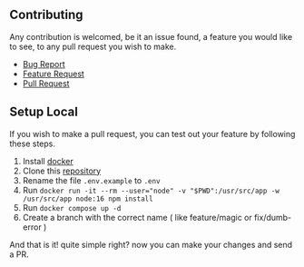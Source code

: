 ## Contributing

Any contribution is welcomed, be it an issue found, a feature you would like to see, to any pull request you wish to make.

* [Bug Report](https://github.com/GustavoFenilli/formkit-inertify/issues/new?assignees=GustavoFenilli&labels=bug&template=bug_report.md)
* [Feature Request](https://github.com/GustavoFenilli/formkit-inertify/discussions/new?category=ideas)
* [Pull Request](https://github.com/GustavoFenilli/formkit-inertify/blob/main/CONTRIBUTING.md#setup-local)

## Setup Local

If you wish to make a pull request, you can test out your feature by following these steps.

1. Install [docker](https://docs.docker.com/get-docker/)
2. Clone this [repository](https://github.com/GustavoFenilli/formkit-inertify)
3. Rename the file `.env.example` to `.env`
4. Run `docker run -it --rm --user="node" -v "$PWD":/usr/src/app -w /usr/src/app node:16 npm install`
5. Run `docker compose up -d`
6. Create a branch with the correct name ( like feature/magic or fix/dumb-error )

And that is it! quite simple right? now you can make your changes and send a PR.
